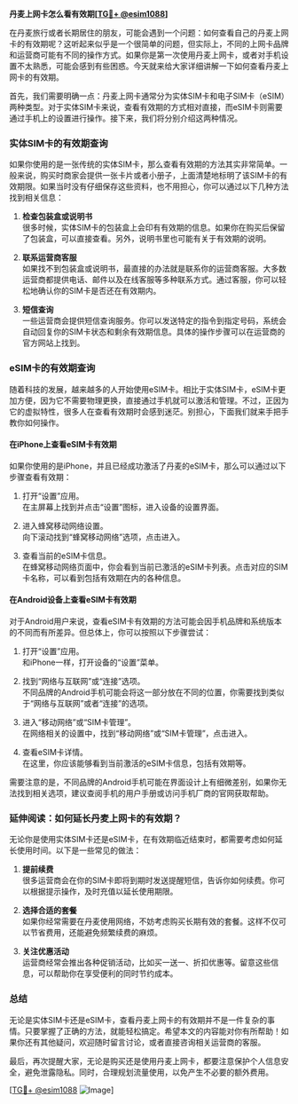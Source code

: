 **丹麦上网卡怎么看有效期[[TG💪+ @esim1088](https://t.me/s/esim1088)]**

在丹麦旅行或者长期居住的朋友，可能会遇到一个问题：如何查看自己的丹麦上网卡的有效期呢？这听起来似乎是一个很简单的问题，但实际上，不同的上网卡品牌和运营商可能有不同的操作方式。如果你是第一次使用丹麦上网卡，或者对手机设置不太熟悉，可能会感到有些困惑。今天就来给大家详细讲解一下如何查看丹麦上网卡的有效期。

首先，我们需要明确一点：丹麦上网卡通常分为实体SIM卡和电子SIM卡（eSIM）两种类型。对于实体SIM卡来说，查看有效期的方式相对直接，而eSIM卡则需要通过手机上的设置进行操作。接下来，我们将分别介绍这两种情况。

### 实体SIM卡的有效期查询

如果你使用的是一张传统的实体SIM卡，那么查看有效期的方法其实非常简单。一般来说，购买时商家会提供一张卡片或者小册子，上面清楚地标明了该SIM卡的有效期限。如果当时没有仔细保存这些资料，也不用担心，你可以通过以下几种方法找到相关信息：

1. **检查包装盒或说明书**  
   很多时候，实体SIM卡的包装盒上会印有有效期的信息。如果你在购买后保留了包装盒，可以直接查看。另外，说明书里也可能有关于有效期的说明。

2. **联系运营商客服**  
   如果找不到包装盒或说明书，最直接的办法就是联系你的运营商客服。大多数运营商都提供电话、邮件以及在线客服等多种联系方式。通过客服，你可以轻松地确认你的SIM卡是否还在有效期内。

3. **短信查询**  
   一些运营商会提供短信查询服务。你可以发送特定的指令到指定号码，系统会自动回复你的SIM卡状态和剩余有效期信息。具体的操作步骤可以在运营商的官方网站上找到。

### eSIM卡的有效期查询

随着科技的发展，越来越多的人开始使用eSIM卡。相比于实体SIM卡，eSIM卡更加方便，因为它不需要物理更换，直接通过手机就可以激活和管理。不过，正因为它的虚拟特性，很多人在查看有效期时会感到迷茫。别担心，下面我们就来手把手教你如何操作。

#### 在iPhone上查看eSIM卡有效期

如果你使用的是iPhone，并且已经成功激活了丹麦的eSIM卡，那么可以通过以下步骤查看有效期：

1. 打开“设置”应用。  
   在主屏幕上找到并点击“设置”图标，进入设备的设置界面。

2. 进入蜂窝移动网络设置。  
   向下滚动找到“蜂窝移动网络”选项，点击进入。

3. 查看当前的eSIM卡信息。  
   在蜂窝移动网络页面中，你会看到当前已激活的eSIM卡列表。点击对应的SIM卡名称，可以看到包括有效期在内的各种信息。

#### 在Android设备上查看eSIM卡有效期

对于Android用户来说，查看eSIM卡有效期的方法可能会因手机品牌和系统版本的不同而有所差异。但总体上，你可以按照以下步骤尝试：

1. 打开“设置”应用。  
   和iPhone一样，打开设备的“设置”菜单。

2. 找到“网络与互联网”或“连接”选项。  
   不同品牌的Android手机可能会将这一部分放在不同的位置，你需要找到类似于“网络与互联网”或者“连接”的选项。

3. 进入“移动网络”或“SIM卡管理”。  
   在网络相关的设置中，找到“移动网络”或“SIM卡管理”，点击进入。

4. 查看eSIM卡详情。  
   在这里，你应该能够看到当前激活的eSIM卡信息，包括有效期等。

需要注意的是，不同品牌的Android手机可能在界面设计上有细微差别，如果你无法找到相关选项，建议查阅手机的用户手册或访问手机厂商的官网获取帮助。

### 延伸阅读：如何延长丹麦上网卡的有效期？

无论你是使用实体SIM卡还是eSIM卡，在有效期临近结束时，都需要考虑如何延长使用时间。以下是一些常见的做法：

1. **提前续费**  
   很多运营商会在你的SIM卡即将到期时发送提醒短信，告诉你如何续费。你可以根据提示操作，及时充值以延长使用期限。

2. **选择合适的套餐**  
   如果你经常需要在丹麦使用网络，不妨考虑购买长期有效的套餐。这样不仅可以节省费用，还能避免频繁续费的麻烦。

3. **关注优惠活动**  
   运营商经常会推出各种促销活动，比如买一送一、折扣优惠等。留意这些信息，可以帮助你在享受便利的同时节约成本。

### 总结

无论是实体SIM卡还是eSIM卡，查看丹麦上网卡的有效期并不是一件复杂的事情。只要掌握了正确的方法，就能轻松搞定。希望本文的内容能对你有所帮助！如果你还有其他疑问，欢迎随时留言讨论，或者直接咨询相关运营商的客服。

最后，再次提醒大家，无论是购买还是使用丹麦上网卡，都要注意保护个人信息安全，避免泄露隐私。同时，合理规划流量使用，以免产生不必要的额外费用。

[[TG💪+ @esim1088](https://t.me/s/esim1088) ![Image](https://i.postimg.cc/4NQfJmqS/Snipaste-2025-05-13-00-14-12.png)]